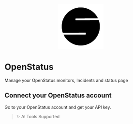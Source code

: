 <p align="center">
    <img src="./assets/OpenStatus.png" width="150" height="150" />
</p>

# OpenStatus

Manage your OpenStatus monitors, Incidents and status page

## Connect your OpenStatus account

Go to your OpenStatus account and get your API key.

> ✨ AI Tools Supported